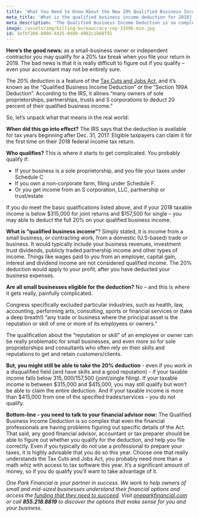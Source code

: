 ```yaml
---
title: 'What You Need to Know About the New 20% Qualified Business Income Deduction'
meta_title: 'What is the qualified business income deduction for 2018?'
meta_description: 'The Qualified Business Income Deduction is so complex that even the financial professionals are having problems figuring out specific details of the Act. Learn more here!'
image: /assets/img/billing-bureaucracy-cop-33596-min.jpg
id: 3efbf208-880d-4425-8dd0-4982c1b08f91
---
```

**Here’s the good news:** as a small-business owner or independent contractor you may qualify for a 20% tax break when you file your return in 2019. The bad news is that it is really difficult to figure out if you qualify – even your accountant may not be entirely sure.

The 20% deduction is a feature of the [Tax Cuts and Jobs Act]( https://www.congress.gov/bill/115th-congress/house-bill/1), and it’s known as the “Qualified Business Income Deduction” or the “Section 199A Deduction”. According to the IRS, it allows “many owners of sole proprietorships, partnerships, trusts and S corporations to deduct 20 percent of their qualified business income.”

So, let’s unpack what that means in the real world:

**When did this go into effect?** The IRS says that the deduction is available for tax years beginning after Dec. 31, 2017. Eligible taxpayers can claim it for the first time on their 2018 federal income tax return.

**Who qualifies?** This is where it starts to get complicated. You probably qualify if:

- If your business is a sole proprietorship, and you file your taxes under Schedule C
- If you own a non-corporate farm, filing under Schedule F.
- Or you get income from an S corporation, LLC, partnership or trust/estate

If you do meet the basic qualifications listed above, and if your 2018 taxable income is below $315,000 for joint returns and $157,500 for single – you may able to deduct the full 20% on your qualified business income.

**What is “qualified business income”**? Simply stated, it is income from a small business, or contracting work, from a domestic (U.S-based) trade or business. It would typically include your business revenues, investment trust dividends, publicly traded partnership income and other types of income.  Things like wages paid to you from an employer, capital gain, interest and dividend income are not considered qualified income.  The 20% deduction would apply to your profit, after you have deducted your business expenses.

**Are all small businesses eligible for the deduction?** No – and this is where it gets really, painfully complicated. 

Congress specifically excluded particular industries, such as health, law, accounting, performing arts, consulting, sports or financial services or (take a deep breath!) “any trade or business where the principal asset is the reputation or skill of one or more of its employees or owners.”

The qualification about the “reputation or skill” of an employee or owner can be really problematic for small businesses, and even more so for sole proprietorships and consultants who often rely on their skills and reputations to get and retain customers/clients.

**But, you might still be able to take the 20% deduction** - even if you work in a disqualified field (and have skills and a good reputation) - if your taxable income falls below $315,000/$157,500 (joint/single filing). 
If your taxable income is between $315,000 and $415,000, you may still qualify but won’t be able to claim the entire deduction. And if your taxable income is more than $415,000 from one of the specified trades/services – you do not qualify. 

**Bottom-line - you need to talk to your financial advisor now:** The Qualified Business Income Deduction is so complex that even the financial professionals are having problems figuring out specific details of the Act. That said, any good financial advisor, accountant or tax preparer should be able to figure out whether you qualify for the deduction, and help you file correctly. Even if you typically do not use a professional to prepare your taxes, it is highly advisable that you do so this year. 
Choose one that really understands the Tax Cuts and Jobs Act, you probably need more than a math whiz with access to tax software this year. It’s a significant amount of money, so if you do qualify you’ll want to take advantage of it. 

*One Park Financial is your partner in success. We work to help owners of small and mid-sized businesses understand their financial options and access the [funding that they need to succeed](https://www.oneparkfinancial.com/pre-qualification). Visit [oneparkfinancial.com]( https://www.oneparkfinancial.com/) or call **855.218.8819** to discover the options that make sense for you and your business.*